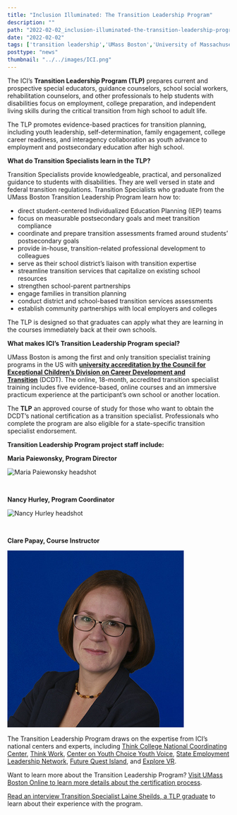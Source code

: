```yaml
---
title: "Inclusion Illuminated: The Transition Leadership Program"
description: ""
path: "2022-02-02_inclusion-illuminated-the-transition-leadership-program.md"
date: "2022-02-02"
tags: ['transition leadership','UMass Boston','University of Massachusetts Boston','School for Global Inclusion and Social Development','Institute for Community Inclusion', 'Inclusion Illuminated']
posttype: "news"
thumbnail: "../../images/ICI.png"
---
```


The ICI’s **Transition Leadership Program (TLP)** prepares current and prospective special educators, guidance counselors, school social workers, rehabilitation counselors, and other professionals to help students with disabilities focus on employment, college preparation, and independent living skills during the critical transition from high school to adult life.

The TLP promotes evidence-based practices for transition planning, including youth leadership, self-determination, family engagement, college career readiness, and interagency collaboration as youth advance to employment and postsecondary education after high school.

**What do Transition Specialists learn in the TLP?**

Transition Specialists provide knowledgeable, practical, and personalized guidance to students with disabilities. They are well versed in state and federal transition regulations. Transition Specialists who graduate from the UMass Boston Transition Leadership Program learn how to:

*   direct student-centered Individualized Education Planning (IEP) teams
*   focus on measurable postsecondary goals and meet transition compliance
*   coordinate and prepare transition assessments framed around students’ postsecondary goals
*   provide in-house, transition-related professional development to colleagues
*   serve as their school district’s liaison with transition expertise
*   streamline transition services that capitalize on existing school resources
*   strengthen school-parent partnerships
*   engage families in transition planning
*   conduct district and school-based transition services assessments
*   establish community partnerships with local employers and colleges

The TLP is designed so that graduates can apply what they are learning in the courses immediately back at their own schools.

**What makes ICI’s Transition Leadership Program special?**

UMass Boston is among the first and only transition specialist training programs in the US with [**university accreditation by the Council for Exceptional Children’s Division on Career Development and Transition**](https://dcdt.org/dcdt-accreditation) (DCDT). The online, 18-month, accredited transition specialist training includes five evidence-based, online courses and an immersive practicum experience at the participant’s own school or another location.

The **TLP** an approved course of study for those who want to obtain the DCDT’s national certification as a transition specialist. Professionals who complete the program are also eligible for a state-specific transition specialist endorsement.

**Transition Leadership Program project staff include:**

<p class="text-center"><b>Maria Paiewonsky, Program Director</b></p>

![Maria Paiewonsky headshot](/../../maria-paiewonsky-lg.jpg)

<br>
<p class="text-center"><b>Nancy Hurley, Program Coordinator</b></p>

![Nancy Hurley headshot](/../../images/Nancy-Hurley.jpg)

<br>

<p class="text-center"><b>Clare Papay, Course Instructor</b></p>

![Clare Papay headshot](../../images/clare-papay.jpg)

The Transition Leadership Program draws on the expertise from ICI’s national centers and experts, including [Think College National Coordinating Center](https://thinkcollege.net/projects/ncc), [Think Work](https://www.thinkwork.org/), [Center on Youth Choice Youth Voice](https://youth-voice.org/), [State Employment Leadership Network](https://www.selnhub.org/home), [Future Quest Island](https://www.futurequestisland.org/#screen-login), and [Explore VR](https://www.explorevr.org/).

Want to learn more about the Transition Leadership Program? [Visit UMass Boston Online to learn more details about the certification process](https://online.umb.edu/programs/transition_leadership_certificate).

[Read an interview Transition Specialist Laine Sheilds, a TLP graduate](https://sgisdinclusion.tumblr.com/post/674384568612257792/laine-shields-transition-leadership-graduate) to learn about their experience with the program.